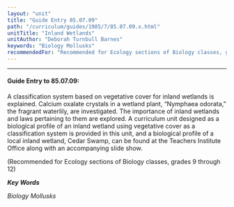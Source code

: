 ```yaml
---
layout: "unit"
title: "Guide Entry 85.07.09"
path: "/curriculum/guides/1985/7/85.07.09.x.html"
unitTitle: "Inland Wetlands"
unitAuthor: "Deborah Turnbull Barnes"
keywords: "Biology Mollusks"
recommendedFor: "Recommended for Ecology sections of Biology classes, grades 9 through 12"
---
```

<body>
<hr/>
 <h4>
  Guide Entry to 85.07.09:
 </h4>
 A classification system based on vegetative cover for inland wetlands is explained. Calcium oxalate crystals in a wetland plant, “Nymphaea odorata,” the fragrant waterlily, are investigated. The importance of inland wetlands and laws pertaining to them are explored. A curriculum unit designed as a biological profile of an inland wetland using vegetative cover as a classification system is provided in this unit, and a biological profile of a local inland wetland, Cedar Swamp, can be found at the Teachers Institute Office along with an accompanying slide show.
 <p>
  (Recommended for Ecology sections of Biology classes, grades 9 through 12)
 </p>
<p>
  <b>
   <i>
    Key Words
   </i>
  </b>
  <br/>
 </p>
 <p>
  <i>
   Biology Mollusks
  </i>
 </p>

</body>